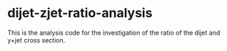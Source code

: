 # dijet-zjet-ratio-analysis
This is the analysis code for the investigation of the ratio of the dijet and y+jet cross section.
